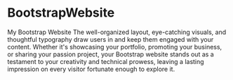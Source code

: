 # BootstrapWebsite
My Bootstrap Website
The well-organized layout, eye-catching visuals, and thoughtful typography draw users in and keep them engaged with your content. Whether it's showcasing your portfolio, promoting your business, or sharing your passion project, your Bootstrap website stands out as a testament to your creativity and technical prowess, leaving a lasting impression on every visitor fortunate enough to explore it.
